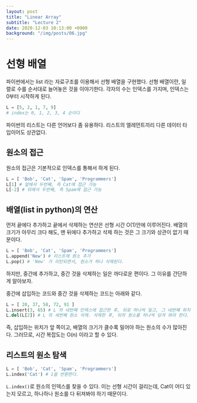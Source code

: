 ```yaml
---
layout: post
title: "Linear Array"
subtitle: "Lecture 2"
date: 2020-12-03 10:13:00 +0900
background: "/img/posts/06.jpg"
---
```


# 선형 배열

파이썬에서는 list 라는 자료구조를 이용해서 선형 배열을 구현했다. 선형 배열이란, 일렬로 수를 순서대로 늘어놓은 것을 이야기한다. 각자의 수는 인덱스를 가지며, 인덱스는 0부터 시작하게 된다.

```python
L = [5, 2, 1, 7, 9]
# index는 0, 1, 2, 3, 4 순이다
```

파이썬의 리스트는 다른 언어보다 좀 유용하다. 리스트의 엘레먼트끼리 다른 데이터 타입이어도 상관없다.

## 원소의 접근

원소의 접근은 기본적으로 인덱스를 통해서 하게 된다.

```python
L = [ 'Bob', 'Cat', 'Spam', 'Programmers']
L[1] # 앞에서 두번째, 즉 Cat에 접근 가능
L[-2] # 뒤에서 두번째, 즉 Spam에 접근 가능
```

## 배열(list in python)의 연산

먼저 끝에다 추가하고 끝에서 삭제하는 연산은 선형 시간 O(1)안에 이루어진다. 배열의 크기가 아무리 크다 해도, 맨 뒤에다 추가하고 삭제 하는 것은 그 크기와 상관이 없기 때문이다.

```python
L = [ 'Bob', 'Cat', 'Spam', 'Programmers']
L.append('New') # 리스트에 원소 추가
L.pop() # 'New' 가 리턴되면서, 원소가 하나 삭제된다.
```

하지만, 중간에 추가하고, 중간 것을 삭제하는 일은 까다로운 편이다. 그 이유를 간단하게 알아보자.

중간에 삽입하는 코드와 중간 것을 삭제하는 코드는 아래와 같다.

```python
L = [ 20, 37, 58, 72, 91 ]
L.insert(3, 65) # L 의 네번째 인덱스에 접근한 후, 뒤로 하나씩 밀고, 그 네번째 위치에 삽입
L.del(L[2]) # L 의 세번째 원소 삭제. 삭제한 후, 뒤의 원소를 하나씩 당겨 와야 한다.
```

즉, 삽입하는 위치가 앞 쪽이고, 배열의 크기가 클수록 밀어야 하는 원소의 수가 많아진다.
그러므로, 시간 복잡도는 O(n) 이라고 할 수 있다.

## 리스트의 원소 탐색

```python
L = [ 'Bob', 'Cat', 'Spam', 'Programmers']
L.index('Cat') # 1을 반환한다.
```

`L.index()`로 원소의 인덱스를 찾을 수 있다. 이는 선형 시간이 걸리는데, Cat이 어디 있는지 모르고, 하나하나 원소를 다 뒤져봐야 하기 때문이다.
